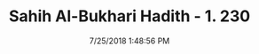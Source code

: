 ---
title        : "Sahih Al-Bukhari Hadith - 1. 230"
date         : 7/25/2018 1:48:56 PM
draft        : false
type         : "hadith"
layout       : "hadith"
BookCode     : "SHB"
VolumeNumber : "1"
HadithNumber : "230"
categories  :  ["Ablution-Washing out semen with water"]
tags  :  ["Aisha"]
---